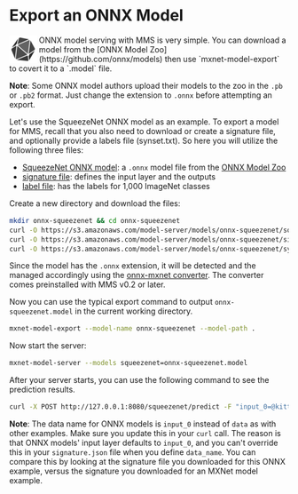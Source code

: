 # Export an ONNX Model

 <img style="margin-right: 0.25em; float: left" src="images/onnx_logo_50.png">
ONNX model serving with MMS is very simple. You can download a model from the [ONNX Model Zoo](https://github.com/onnx/models) then use `mxnet-model-export` to covert it to a `.model` file.

**Note**: Some ONNX model authors upload their models to the zoo in the `.pb` or `.pb2` format. Just change the extension to `.onnx` before attempting an export.

Let's use the SqueezeNet ONNX model as an example. To export a model for MMS, recall that you also need to download or create a signature file, and optionally provide a labels file (synset.txt). So here you will utilize the following three files:
* [SqueezeNet ONNX model](https://s3.amazonaws.com/model-server/models/onnx-squeezenet/squeezenet.onnx): a `.onnx` model file from the [ONNX Model Zoo](https://github.com/onnx/models)
* [signature file](https://s3.amazonaws.com/model-server/models/onnx-squeezenet/signature.json): defines the input layer and the outputs
* [label file](https://s3.amazonaws.com/model-server/models/onnx-squeezenet/synset.txt): has the labels for 1,000 ImageNet classes

Create a new directory and download the files:

```bash
mkdir onnx-squeezenet && cd onnx-squeezenet
curl -O https://s3.amazonaws.com/model-server/models/onnx-squeezenet/squeezenet.onnx
curl -O https://s3.amazonaws.com/model-server/models/onnx-squeezenet/signature.json
curl -O https://s3.amazonaws.com/model-server/models/onnx-squeezenet/synset.txt
```

Since the model has the `.onnx` extension, it will be detected and the managed accordingly using the [onnx-mxnet converter](https://github.com/onnx/onnx-mxnet). The converter comes preinstalled with MMS v0.2 or later.

Now you can use the typical export command to output `onnx-squeezenet.model` in the current working directory.

```bash
mxnet-model-export --model-name onnx-squeezenet --model-path .
```

Now start the server:

```bash
mxnet-model-server --models squeezenet=onnx-squeezenet.model
```

After your server starts, you can use the following command to see the prediction results.

```bash
curl -X POST http://127.0.0.1:8080/squeezenet/predict -F "input_0=@kitten.jpg"
```

**Note**: The data name for ONNX models is `input_0` instead of `data` as with other examples. Make sure you update this in your `curl` call. The reason is that ONNX models' input layer defaults to `input_0`, and you can't override this in your `signature.json` file when you define `data_name`. You can compare this by looking at the signature file you downloaded for this ONNX example, versus the signature you downloaded for an MXNet model example.

